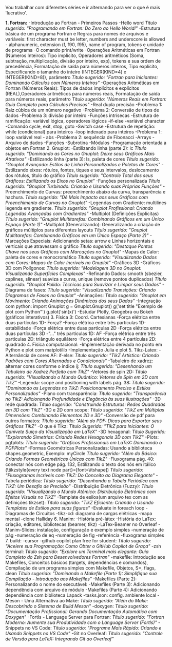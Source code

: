 Vou trabalhar com diferentes séries e ir alternando para ver o que é mais 'lucrativo'.

**1. Fortran:**
   -Introdução ao Fortran - Primeiros Passos
      -Hello word
         *Título sugerido: "Programando em Fortran: Do Zero ao Hello World!"*
      -Estrutura básica de um programa Fortran e Regras para nomes de arquivos e variáveis: first character must be letter,
      numbers and underscore is allowed - alphanumeric, extension (f, f90, f95), name of program, tokens e unidade de programa
      -O comando print/write
   -Operações Aritméticas em Fortran (Números Inteiros): Tipo implícito, Operadores aritméticos (Soma, subtração, multiplicação, 
   divisão por inteiro, exp), tokens  e sua ordem de precedência, Formatação de saída para números inteiros, Tipo explícito, 
   Especificando o tamanho do inteiro (INTEGER(KIND=4) e INTEGER(KIND=8)), parâmetro
      *Título sugerido: "Fortran para Iniciantes: Dominando Cálculos com Números Inteiros"*
   -Operações Aritméticas em Fortran (Números Reais): Tipos de dados implícitos e explícitos (REAL),Operadores aritméticos para números reais, Formatação de saída para números reais, parâmetro
      *Título sugerido: "Números Reais em Fortran: Guia Completo para Cálculos Precisos"*
   -Real dupla precisão
   -Problema 1: Raiz cúbica de um número negativo
   -Problema 2: Conversão de tipos de dados
   -Problema 3: divisão por inteiro
   -Funções intrísecas
   -Estrutura de ramificação: variável lógica, operadores lógicos
   -if-else
   -variável character
   -Comando cycle, exit, stop, goto
   -Switch case
   -Estrutura de repetição: while (condicional) para inteiros
   -loop indexado para inteiros
   -Problema 1: loop variável real - abs
   -Problema 2: sequência de Fibonacci
   -Arrays
   -Arquivo de dados
   -Funções
   -Subrotina
   -Módulos
   -Programação orientada a objetos em Fortran
2. Gnuplot:
   -Estilizando linha (parte 2): lc
      *Título sugerido: "Dominando as Cores no Gnuplot: Deixe seus Gráficos Mais Atrativos"*
   -Estilizando linha (parte 3): ls, paleta de cores
      *Título sugerido: "Gnuplot Avançado: Estilos de Linha Personalizados e Paletas de Cores"*
   -Estilizando eixos: rótulos, fontes, tiques e seus intervalos, deslocamento dos rótulos, título do gráfico
      *Título sugerido: "Controle Total dos seus Gráficos: Estilizando os Eixos no Gnuplot"*
   -Funções personalizada
      *Título sugerido: "Gnuplot Turbinado: Criando e Usando suas Próprias Funções"*
   -Preenchimento de Curvas: preenchimento abaixo da curva, transparência e hachura.
      *Título sugerido: "Dê Mais Impacto aos seus Gráficos com Preenchimento de Curvas no Gnuplot"*
   -Legendas com Gradiente: multilines legenda em gradiente.
      *Título sugerido: "Gnuplot Profissional: Criando Legendas Avançadas com Gradientes"*
   -Multiplot (Definições Explícitas)
      *Título sugerido: "Gnuplot Multitarefas: Combinando Gráficos em um Único Espaço (Parte 1)"*
   -Multiplot (Generalizando): Generalizando a criação de gráficos múltiplos para diferentes layouts
      *Título sugerido: "Gnuplot Multitarefas: Combinando Gráficos em um Único Espaço (Parte 2)"*
   -Marcações Especiais: Adicionando setas: arrow e Linhas horizontais e verticais que atravessam o gráfico
      *Título sugerido: "Destaque Pontos Chave nos seus Gráficos com Marcações no Gnuplot"*
   -Mapas de Calor: paleta de cores e monocromático
      *Título sugerido: "Visualizando Dados com Cores: Mapas de Calor Incríveis no Gnuplot"*
   -Gráficos 3D
   -Gráficos 3D com Polígonos: *Título sugerido: "Modelagem 3D no Gnuplot: Visualizando Superfícies Complexas"*
   -Refinando Dados: smooth (sbezier, csplines, slinear) suaviza a curva, unique (remove pontos duplicados)
      *Título sugerido: "Gnuplot Polido: Técnicas para Suavizar e Limpar seus Dados"*
   -Diagrama de fases: *Título sugerido: "Visualizando Transições: Criando Diagramas de Fases no Gnuplot"*
   -Animações: *Título sugerido: "Gnuplot em Movimento: Criando Animações Dinâmicas dos seus Dados"*
   -Integração com python:
      import Gnuplot
      g = Gnuplot.Gnuplot()
      g('set title "Exemplo de plot com Python"')
      g.plot('sin(x)')
   -Estudar Plotly, Geogebra ou Bokeh (gráficos interativos)
3. Física 3: Coord. Cartesianas
   -Força elétrica entre duas partículas 1D- Força?
   -Força elétrica entre três partículas 1D- estabilidade
   -Força elétrica entre duas partículas 2D
   -Força elétrica entre duas partículas 3D
   -"..." três partículas 1D: AF
   -Força elétrica entre três partículas 2D: triângulo equilátero
   -Força elétrica entre 4 partículas 2D: quadrado
4. Física computacional:
   -Implementação derivada no ponto em Python e plot com matplotilib
   -Implementação Julia e plot
5. Tikz-Latex:
   -Alternância de cores AF: if-else: *Título sugerido: "TikZ Artístico: Criando Padrões com Cores Alternadas e Condicionais"*
   -Tabuleiro de xadrez: alternar cores conforme o índice ij: *Título sugerido: "Desenhando um Tabuleiro de Xadrez Perfeito com TikZ"*
   -Vetores de spin 2D: *Título sugerido: "Visualizando o Mundo Quântico: Vetores de Spin em 2D com TikZ"*
   -Legenda: scope and positioning with labels pág. 38: *Título sugerido: "Dominando as Legendas no TikZ: Posicionamento Preciso e Estilos Personalizados"*
   -Plano com transparência: *Título sugerido: "Transparência no TikZ: Adicionando Profundidade e Elegância às suas ilustrações"*
   -3D rede quadrada: *Título sugerido: "Construindo Estruturas: Redes Quadradas em 3D com TikZ"*
   -3D e 2D com scope: *Título sugerido: "TikZ em Múltiplas Dimensões: Combinando Elementos 2D e 3D"*
   -Conversão de pdf para outros formatos: *Título sugerido: "Além do PDF: Dicas para Exportar seus Gráficos TikZ"*
   -O que é Tikz: *Título Sugerido: "TikZ para Iniciantes: O Canivete Suíço da Visualização em LaTeX"*
   -3D hexagonal: *Título Sugerido: "Explorando Simetrias: Criando Redes Hexagonais 3D com TikZ"*
   -Plots: pgfplots: *Título sugerido: "Gráficos Profissionais em LaTeX: Dominando o PGFPlots"*
   -Formas Geométricas Personalizadas: Usando a biblioteca shapes.geometric, Exemplo: myCircle
      *Título sugerido: "Além do Básico: Criando Formas Geométricas Únicas com TikZ"*
   -Fluxograma pág. 40: conectar nós com edge pág. 132, Estilizando o texto dos nós em itálico (\tikzstyle{every text node part}=[font=\itshape])
      *Título sugerido: "Fluxogramas Incríveis com TikZ: Do Conceito ao Diagrama Elegante"*
   -Tabela periódica: *Título sugerido: "Desenhando a Tabela Periódica com TikZ: Um Desafio de Precisão"*
   -Distribuição Eletrônica (Fuzzy): *Título sugerido: "Visualizando o Mundo Atômico: Distribuição Eletrônica com Efeitos Visuais no TikZ"*
   -Template de esilos(um arquivo tex com as definições tikzset): *Título sugerido: "TikZ Eficiente: Criando e Usando Templates de Estilos para suas figuras"*
   -Evaluate in foreach loop
   -Diagramas de Circuitos
   -tikz-cd: diagrama de cargas elétricas
   -mapa mental
   -clone Halliday
6. Manim:
   -História pré-látex
   -História do LaTex: criação, editores, bibliotecas (beamer, tikz)
   -LaTex-Beamer no Overleaf
   -Manim-Slides: instalação, configuração e exemplo simples
   -numeração de pág
   -numeração de eq
   -numeração de fig
   -referência
   -fluxograma simples
7. build:
   -cursor
   -github copilot plan free for student: *Título sugerido: "Acelere sua Programação: Como Obter o GitHub Copilot de Graça"*
   -zsh terminal: *Título sugerido: "Explore um Terminal mais elegante: Guia Completo do Zsh para Desenvolvedores Fortran"*
   -makefile: Introdução aos Makefiles, Conceitos básicos (targets, dependências e comandos), Compilação de um programa simples com Makefile, Objetos, S=, flags, clean
      *Título sugerido: "Dominando o Makefile (Parte 1): Simplifique sua Compilação - Introdução aos Makefiles"*
   -Makefiles (Parte 2):  Personalizando o nome do executável: 
   -Makefiles (Parte 3): Adicionando dependência com arquivo de módulo
   -Makefiles (Parte 4): Adicionando dependência com biblioteca Lapack 
   -tasks.json: config. ambiente local
   -Meson - Uma Alternativa ao Make: *Título sugerido: "Além do Make: Descobrindo o Sistema de Build Meson"*
   -doxygen: *Título sugerido: "Documentação Profissional: Gerando Documentação Automática com Doxygen"*
   -Fortls - Language Server para Fortran: *Título sugerido: "Fortran Moderno: Aumente sua Produtividade com o Language Server (Fortls)"*
   -Snippets no VS Code: *Título sugerido: "Programe Mais Rápido: Criando e Usando Snippets no VS Code"*
   -Git no Overleaf: *Título sugerido: "Controle de Versão para LaTeX: Integrando Git ao Overleaf"*